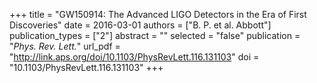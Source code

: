 +++
title = "GW150914: The Advanced LIGO Detectors in the Era of First Discoveries"
date = 2016-03-01
authors = ["B. P. et al. Abbott"]
publication_types = ["2"]
abstract = ""
selected = "false"
publication = "*Phys. Rev. Lett.*"
url_pdf = "http://link.aps.org/doi/10.1103/PhysRevLett.116.131103"
doi = "10.1103/PhysRevLett.116.131103"
+++

